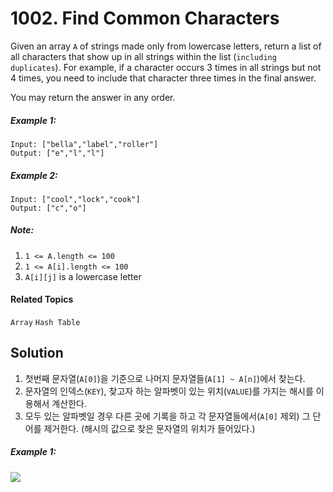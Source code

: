 # 1002. Find Common Characters

Given an array `A` of strings made only from lowercase letters, return a list of all characters that show up in all strings within the list (`including duplicates`).  For example, if a character occurs 3 times in all strings but not 4 times, you need to include that character three times in the final answer.

You may return the answer in any order.

##### Example 1:

```
Input: ["bella","label","roller"]
Output: ["e","l","l"]
```

##### Example 2:

```
Input: ["cool","lock","cook"]
Output: ["c","o"]
```

##### Note:

1. `1 <= A.length <= 100`
2. `1 <= A[i].length <= 100`
3. `A[i][j]` is a lowercase letter

#### Related Topics

`Array` `Hash Table`

## Solution

1. 첫번째 문자열(`A[0]`)을 기준으로 나머지 문자열들(`A[1] ~ A[n]`)에서 찾는다. 
2. 문자열의 인덱스(`KEY`), 찾고자 하는 알파벳이 있는 위치(`VALUE`)를 가지는 해시를 이용해서 계산한다.
3. 모두 있는 알파벳일 경우 다른 곳에 기록을 하고 각 문자열들에서(`A[0]` 제외) 그 단어를 제거한다. (해시의 값으로 찾은 문자열의 위치가 들어있다.)

##### Example 1:

![](https://i.imgur.com/Z2KYTei.png)
